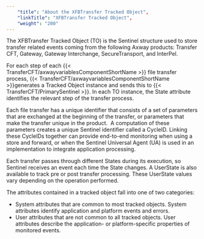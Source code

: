 ```yaml
---
    "title": "About the XFBTransfer Tracked Object",
    "linkTitle": "XFBTransfer Tracked Object",
    "weight": "200"
---
```

The XFBTransfer Tracked Object (TO) is the Sentinel structure used to store transfer related events coming from the following Axway products: Transfer CFT, Gateway, Gateway Interchange, SecureTransport, and InterPel.

For each step of each {{< TransferCFT/axwayvariablesComponentShortName  >}} file transfer process, {{< TransferCFT/axwayvariablesComponentShortName  >}}generates a Tracked Object instance and sends this to {{< TransferCFT/PrimarySentinel  >}}. In each TO instance, the State attribute identifies the relevant step of the transfer process.

Each file transfer has a unique identifier that consists of a set of parameters that are exchanged at the beginning of the transfer, or parameters that make the transfer unique in the product.  A computation of these parameters creates a unique Sentinel identifier called a CycleID. Linking these CycleIDs together can provide end-to-end monitoring when using a store and forward, or when the Sentinel Universal Agent (UA) is used in an implementation to integrate application processing.

Each transfer passes through different States during its execution, so Sentinel receives an event each time the State changes. A UserState is also available to track pre or post transfer processing. These UserState values vary depending on the operation performed.  

The attributes contained in a tracked object fall into one of two categories:

- System attributes that are common to most tracked objects. System attributes identify application and platform events and errors.
- User attributes that are not common to all tracked objects. User attributes describe the application- or platform-specific properties of monitored events.
